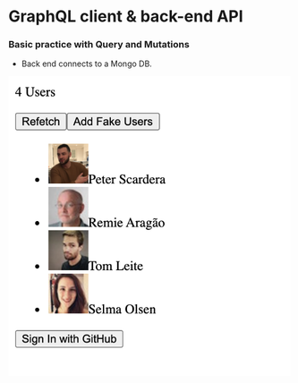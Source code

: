 # GraphQL client & back-end API
### Basic practice with Query and Mutations

- Back end connects to a Mongo DB.
<img src="./photo-share-client/public/home.png" alt="fnt">


